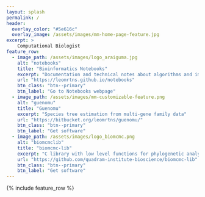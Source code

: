 ```yaml
---
layout: splash
permalink: /
header:
  overlay_color: "#5e616c"
  overlay_image: /assets/images/mm-home-page-feature.jpg
excerpt: >
    Computational Biologist 
feature_row:
  - image_path: /assets/images/logo_araiguma.jpg
    alt: "notebooks"
    title: "Bioinformatics Notebooks"
    excerpt: "Documentation and technical notes about algorithms and implementations"
    url: "https://leomrtns.github.io/notebooks"
    btn_class: "btn--primary"
    btn_label: "Go to Notebooks webpage"
  - image_path: /assets/images/mm-customizable-feature.png
    alt: "guenomu"
    title: "Guenomu"
    excerpt: "Species tree estimation from multi-gene family data"
    url: "https://bitbucket.org/leomrtns/guenomu/"
    btn_class: "btn--primary"
    btn_label: "Get software"
  - image_path: /assets/images/logo_biomcmc.png
    alt: "biomcmclib"
    title: "biomcmc-lib"
    excerpt: "C library with low level functions for phylogenetic analyses"
    url: "https://github.com/quadram-institute-bioscience/biomcmc-lib"
    btn_class: "btn--primary"
    btn_label: "Get software"
---
```


{% include feature_row %}
